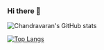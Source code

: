 ### Hi there 👋

<!--
**chandravaran/chandravaran** is a ✨ _special_ ✨ repository because its `README.md` (this file) appears on your GitHub profile.

Here are some ideas to get you started:

- 🔭 I’m currently working on ...
- 🌱 I’m currently learning ...
- 👯 I’m looking to collaborate on ...
- 🤔 I’m looking for help with ...
- 💬 Ask me about ...
- 📫 How to reach me: ...
- 😄 Pronouns: ...
- ⚡ Fun fact: ...
-->
<!-- [![Chandravaran's GitHub stats](https://github-readme-stats.vercel.app/api?username=chandravaran)](https://github.com/chandravaran/github-readme-stats) -->
![Chandravaran's GitHub stats](https://github-readme-stats-zeta-bice.vercel.app/api?username=chandravaran&show_icons=true&theme=radical&count_private=true)


<!-- <img align="center" src="https://github-readme-stats.vercel.app/api/top-langs/?username=chandravaran&count-private=true"/> -->
[![Top Langs](https://github-readme-stats-zeta-bice.vercel.app/api/top-langs/?username=chandravaran&show_icons=true&theme=radical&count_private=true)](https://github.com/chandravaran/github-readme-stats)



